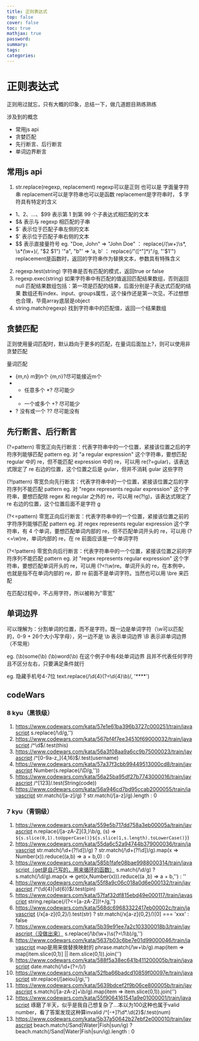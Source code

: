 ```yaml
---
title: 正则表达式
top: false
cover: false
toc: true
mathjax: true
password:
summary:
tags:
categories:
---
```



# 正则表达式

正则用过就忘，只有大概的印象，总结一下，做几道题目熟练熟练

涉及到的概念
- 常用js api
- 贪婪匹配
- 先行断言、后行断言
- 单词边界断言

## 常用js api
1. str.replace(regexp, replacement)
regexp可以是正则 也可以是 字面量字符串
replacement可以是字符串也可以是函数
replacement是字符串时， $ 字符具有特定的含义
- $1、$2、...、$99 表示第 1 到第 99 个子表达式相匹配的文本
- $& 表示与 regexp 相匹配的子串
- $` 表示位于匹配子串左侧的文本
- $' 表示位于匹配子串右侧的文本
- $$ 表示直接量符号
eg.
"Doe, John" => "John Doe" ： replace(/(\w+)\s*, \s*(\w+)/, "$2 $1")
'"a", "b"' => 'a, b' ： replace(/"([^"]*)"/g, "'$1'")
replacement是函数时，返回的字符串作为替换文本，参数具有特殊含义
2. regexp.test(string)
字符串是否有匹配的模式，返回true or false
3. regexp.exec(string)
如果字符串中有匹配的值返回匹配结果数组，否则返回 null
匹配结果数组包括：第一项是匹配的结果，后面分别是子表达式匹配的结果
数组还有index、input、groups属性，这个操作还是第一次见，不过想想也合理，毕竟array底层是object
4. string.match(regexp)
找到字符串中的匹配值，返回一个结果数组

## 贪婪匹配
正则使用量词匹配时，默认趋向于更多的匹配，在量词后面加上?，则可以使用非贪婪匹配

量词匹配
- {m,n} m到n个 {m,n}?尽可能接近m个
- * 任意多个 *? 尽可能少
- + 一个或多个 +? 尽可能少
- ? 没有或一个 ?? 尽可能没有

## 先行断言、后行断言
(?=pattern) 零宽正向先行断言：代表字符串中的一个位置，紧接该位置之后的字符序列能够匹配 pattern
eg. 对 "a regular expression" 这个字符串，要想匹配 regular 中的 re，但不能匹配 expression 中的 re，可以用 re(?=gular)，该表达式限定了 re 右边的位置，这个位置之后是 gular，但并不消耗 gular 这些字符

(?!pattern) 零宽负向先行断言：代表字符串中的一个位置，紧接该位置之后的字符序列不能匹配 pattern
eg. 对 "regex represents regular expression" 这个字符串，要想匹配除 regex 和 regular 之外的 re，可以用 re(?!g)，该表达式限定了 re 右边的位置，这个位置后面不是字符 g

(?<=pattern) 零宽正向后行断言：代表字符串中的一个位置，紧接该位置之前的字符序列能够匹配 pattern
eg. 对 regex represents regular expression 这个字符串，有 4 个单词，要想匹配单词内部的 re，但不匹配单词开头的 re，可以用 (?<=\w)re，单词内部的 re，在 re 前面应该是一个单词字符

(?<!pattern) 零宽负向后行断言：代表字符串中的一个位置，紧接该位置之前的字符序列不能匹配 pattern
eg. 对 "regex represents regular expression" 这个字符串，要想匹配单词开头的 re，可以用 (?<!\w)re。单词开头的 re，在本例中，也就是指不在单词内部的 re，即 re 前面不是单词字符。当然也可以用 \bre 来匹配

在匹配过程中，不占用字符，所以被称为"零宽"


## 单词边界
可以理解为：分割单词的位置，而不是字符。既一边是单词字符（\w可以匹配的，0-9 + 26个大小写字母），另一边不是
\b 表示单词边界
\B 表示非单词边界（不常用）

eg.
(\b)some(\b) (\b)word(\b)
在这个例子中有4处单词边界
且并不代表任何字符
且不区分左右，只要满足条件就行

eg.
隐藏手机号4-7位
text.replace(/\d{4}(?=\d{4}\b)/, '****')

## codeWars
### 8 kyu（黑铁级）
1. https://www.codewars.com/kata/57e1e61ba396b3727c000251/train/javascript 
    s.replace(/\d/g,'')
2. https://www.codewars.com/kata/567bf4f7ee34510f69000032/train/javascript
    /^\d$/.test(this)
3. https://www.codewars.com/kata/56a3f08aa9a6cc9b75000023/train/javascript
    /^[0-9a-z_]{4,16}$/.test(username)
4. https://www.codewars.com/kata/57a37f3cbb99449513000cd8/train/javascript
    Number(s.replace(/\D/g,''))
5. https://www.codewars.com/kata/56a25ba95df27b7743000016/train/javascript
    /^[123]/.test(String(code))
6. https://www.codewars.com/kata/56a946cd7bd95ccab2000055/train/javascript
    str.match(/[a-z]/g) ? str.match(/[a-z]/g).length : 0

### 7 kyu（青铜级）
1. https://www.codewars.com/kata/559e5b717dd758a3eb00005a/train/javascript
   n.replace(/[a-zA-Z]{3,}\b/g, (s) => `${s.slice(0,1).toUpperCase()}${s.slice(1,s.length).toLowerCase()}`)
2. https://www.codewars.com/kata/55da6c52a94744b379000036/train/javascript
   str.match(/\d+(?!\d])/g) ? str.match(/\d+(?!\d])/g).map(x => Number(x)).reduce((a,b) => a + b,0) : 0
3. https://www.codewars.com/kata/585b1fafe08bae9988000314/train/javascript（get是自己写的，用来循环的函数）
   s.match(/\d/g) ? s.match(/\d/g).map(x => get(x,Number(x))).reduce((a ,b) => a + b,'') : ''
4. https://www.codewars.com/kata/55f8a9c06c018a0d6e000132/train/javascript
   /^(\d{4}|\d{6})$/.test(pin)
5. https://www.codewars.com/kata/57faf32df815ebd49e000117/train/javascript
   string.replace(/(?<=[a-zA-Z])!+/g,'')
6. https://www.codewars.com/kata/568dc69683322417eb00002c/train/javascript
   (/x[a-z]{0,2}/).test(str) ? str.match(/x[a-z]{0,2}/)[0] === 'xxx' : false
7. https://www.codewars.com/kata/5b39e91ee7a2c103300018b3/train/javascript（没做出来）
   s.replace(/\b(\w+)\s(?=\1\b)/g,'')
8. https://www.codewars.com/kata/5637b03c6be7e01d99000046/train/javascript
map是用来做替换映射的
phrase.match(/\w+\b/g).map(item => map[item.slice(0,1)] || item.slice(0,1)).join('')
9. https://www.codewars.com/kata/588f5a38ec641b411200005b/train/javascript
date.match(/\d+(?=\/)/)
10. https://www.codewars.com/kata/52fba66badcd10859f00097e/train/javascript
str.replace(/[aeiou]/gi,'')
11. https://www.codewars.com/kata/5639bdcef2f9b06ce800005b/train/javascript
s.match(/[a-zA-z]+\b/g).map(item => item.slice(0,1)).join('')
12. https://www.codewars.com/kata/55f9064161541a9e01000001/train/javascript
琢磨了半天，似乎是我自己想复杂了...本以为100这种也属于valid number，看了答案发现这种算invalid
/^[-+]?\d*\.\d{2}$/.test(num)
13. https://www.codewars.com/kata/5b37a50642b27ebf2e000010/train/javascript
beach.match(/Sand|Water|Fish|sun/ig) ? beach.match(/Sand|Water|Fish|sun/ig).length : 0